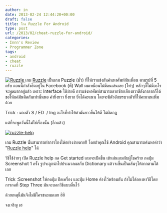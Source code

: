 ```yaml
---
author: in
date: 2013-02-24 12:44:20+00:00
draft: false
title: โกง Ruzzle For Android
type: post
url: /2013/02/cheat-ruzzle-for-android/
categories:
- Innn's Review
- Programmer Zone
tags:
- android
- cheat
- ruzzle
---
```


[![Ruzzle](https://www.innnblog.com/wp-content/uploads/2013/02/2013-02-24-19.15-horz.jpg)
](https://www.innnblog.com/wp-content/uploads/2013/02/2013-02-24-19.15-horz.jpg)เกม [Ruzzle](http://www.ruzzle-game.com/) เป็นเกม Puzzle (มั่ว) ที่ให้เราแข่งกันค้นหาศัพท์กันเพื่อน ตามรูปที่ 5 ครับ ตอนนี้กำลังฮิตอยู่ใน Facebook (พี่) Wall ผมเหมือนไม่มีคนเล่นเลย (โห่ๆ) หลักๆก็ไม่มีอะไรจะพูดมากอยู่แล้ว เพราะ Interface ใช้ง่ายดี การแข่งหาศัพท์สามารถลากซ้ายเอียงขวาตีลังกาลากก็ได้ ขอให้แค่มันติดกันเท่านั้นพอ คำยิ่งยาว ยิ่งยาก ยิ่งได้คะแนน โดยจะมีตัวอักษรบางตัวที่ให้คะแนนเพิ่มด้วย

Trick : มองตัว S / ED  / Ing อะไรที่ทำให้คำมันยาวขึ้นให้ดี ไม่ผิดกฏ

แต่ที่จะพูดวันนี้ไม่ใช่เรื่องนั้น (อีกแล้ว)

[![ruzzle-help](https://www.innnblog.com/wp-content/uploads/2013/02/2013-02-24-19.33-horz.jpg)
](https://www.innnblog.com/wp-content/uploads/2013/02/2013-02-24-19.33-horz.jpg)

เกม Ruzzle นั้นสามารถทำการโกงได้อย่างง่ายดาย!! โดยถ้าคุณใช้ Android คุณสามารถค้นหาคำว่า "[Ruzzle help](https://play.google.com/store/apps/details?id=com.epekware.ruzzlehelp&hl=th)" ได้

วิธีใช้ง่ายๆ เปิด Ruzzle help กด Get started เกมจะเปิดขึ้น เข้าเล่นเกมกับผู้โชคร้าย กดปุ่ม Screenshot 1 ครั้ง รูปจะถูกนำไปประมวลผลกับ Dictionary แล้วจะขึ้นเป็นเส้นๆให้ลากตามได้เลย

Trick :Screenshot ให้กดปุ่ม ปิดเครื่อง และปุ่ม Home ค้างไว้พร้อมกัน ถ้าไม่ได้ลองหาวิธีโดยการกดที่ Step Three มันจะบอกวิธีแบบอื่นไว้

ด้วยเหตุนี้มันจึงไม่มีใครชนะผมเลย ฮิฮิ

จงเจริญ เฮ




